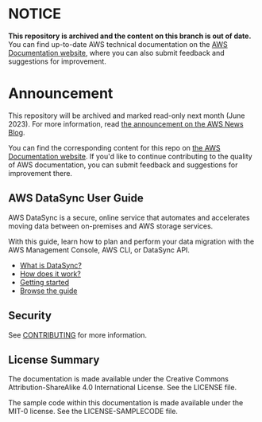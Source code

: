 # NOTICE

**This repository is archived and the content on this branch is out of date.** You can find up-to-date AWS technical documentation on the [AWS Documentation website](https://docs.aws.amazon.com/), where you can also submit feedback and suggestions for improvement.

# Announcement

This repository will be archived and marked read-only next month (June 2023). For more information, read [the announcement on the AWS News Blog](https://aws.amazon.com/blogs/aws/retiring-the-aws-documentation-on-github/).

You can find the corresponding content for this repo on [the AWS Documentation website](https://docs.aws.amazon.com/datasync/latest/userguide). If you'd like to continue contributing to the quality of AWS documentation, you can submit feedback and suggestions for improvement there.

## AWS DataSync User Guide

AWS DataSync is a secure, online service that automates and accelerates moving data between on-premises and AWS storage services.

With this guide, learn how to plan and perform your data migration with the AWS Management Console, AWS CLI, or DataSync API.

* [What is DataSync?](doc_source/what-is-datasync.md)
* [How does it work?](doc_source/how-datasync-works.md)
* [Getting started](doc_source/getting-started.md)
* [Browse the guide](doc_source/index.md)

## Security

See [CONTRIBUTING](CONTRIBUTING.md#security-issue-notifications) for more information.

## License Summary

The documentation is made available under the Creative Commons Attribution-ShareAlike 4.0 International License. See the LICENSE file.

The sample code within this documentation is made available under the MIT-0 license. See the LICENSE-SAMPLECODE file.
